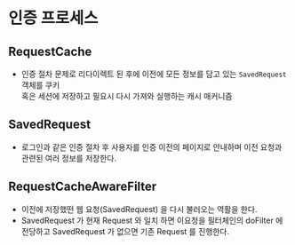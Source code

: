 # 인증 프로세스

## RequestCache
- 인증 절차 문제로 리다이렉트 된 후에 이전에 모든 정보를 담고 있는 ```SavedRequest``` 객체를 쿠키    
혹은 세션에 저장하고 필요시 다시 가져와 실행하는 캐시 매커니즘

## SavedRequest
- 로그인과 같은 인증 절차 후 사용자를 인증 이전의 페이지로 안내하며 이전 요청과 관련된 여러 정보를 저장한다.

## RequestCacheAwareFilter
- 이전에 저장했떤 웹 요청(SavedRequest) 을 다시 불러오는 역활을 한다.
- SavedRequest 가 현재 Request 와 일치 하면 이요청을 필터체인의 doFilter 에 전당하고 SavedRequest 가 없으면 기존 Request 를 진행한다.